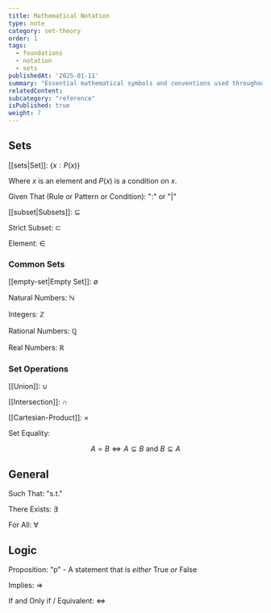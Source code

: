 ```yaml
---
title: Mathematical Notation
type: note
category: set-theory
order: 1
tags:
  - foundations
  - notation
  - sets
publishedAt: '2025-01-11'
summary: "Essential mathematical symbols and conventions used throughout the course. Foundation for reading and writing mathematical expressions."
relatedContent:
subcategory: "reference"
isPublished: true
weight: 7
---
```


## Sets
[[sets|Set]]: $\{ x : P(x) \}$

Where $x$ is an element and $P(x)$ is a condition on $x$.

Given That (Rule or Pattern or Condition): "$:$" or "$|$" 

[[subset|Subsets]]: $\subseteq$

Strict Subset: $\subset$

Element: $\in$

### Common Sets
[[empty-set|Empty Set]]: $\emptyset$

Natural Numbers: $\mathbb{N}$

Integers: $\mathbb{Z}$

Rational Numbers: $\mathbb{Q}$

Real Numbers: $\mathbb{R}$

### Set Operations
[[Union]]: $\cup$

[[Intersection]]: $\cap$

[[Cartesian-Product]]: $\times$

Set Equality: 

$$
A = B \iff A \subseteq B \text{ and } B \subseteq A
$$

## General
Such That: "s.t."

There Exists: $\exists$

For All: $\forall$

## Logic
Proposition: "p" - A statement that is *either* True *or* False

Implies: $\Rightarrow$

If and Only if / Equivalent: $\iff$